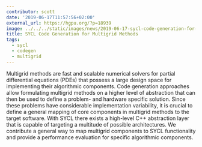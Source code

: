 ```yaml
---
contributor: scott
date: '2019-06-17T11:57:56+02:00'
external_url: https://hgpu.org/?p=18939
image: ../../../static/images/news/2019-06-17-sycl-code-generation-for-multigrid-methods.webp
title: SYCL Code Generation for Multigrid Methods
tags:
  - sycl
  - codegen
  - multigrid
---
```


Multigrid methods are fast and scalable numerical solvers for partial differential equations (PDEs) that possess a large
design space for implementing their algorithmic components. Code generation approaches allow formulating multigrid
methods on a higher level of abstraction that can then be used to define a problem- and hardware specific solution.
Since these problems have considerable implementation variability, it is crucial to define a general mapping of core
components in multigrid methods to the target software. With SYCL there exists a high-level C++ abstraction layer that
is capable of targeting a multitude of possible architectures. We contribute a general way to map multigrid components
to SYCL functionality and provide a performance evaluation for specific algorithmic components.
